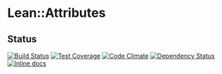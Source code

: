 # Lean::Attributes

## Status
[![Build Status](https://travis-ci.org/lleolin/lean-attributes.svg)](https://travis-ci.org/lleolin/lean-attributes)
[![Test Coverage](https://codeclimate.com/github/lleolin/lean-attributes/badges/coverage.svg)](https://codeclimate.com/github/lleolin/lean-attributes/coverage)
[![Code Climate](https://codeclimate.com/github/lleolin/lean-attributes/badges/gpa.svg)](https://codeclimate.com/github/lleolin/lean-attributes)
[![Dependency Status](https://gemnasium.com/lleolin/lean-attributes.svg)](https://gemnasium.com/lleolin/lean-attributes)
[![Inline docs](http://inch-ci.org/github/lotus/model.svg?branch=master)](http://inch-ci.org/github/lleolin/lean-attributes)
